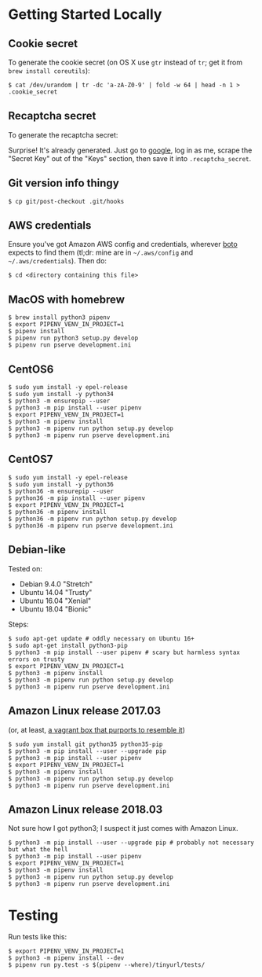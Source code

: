 # Getting Started Locally

## Cookie secret

To generate the cookie secret (on OS X use `gtr` instead of `tr`; get it from `brew install coreutils`):

    $ cat /dev/urandom | tr -dc 'a-zA-Z0-9' | fold -w 64 | head -n 1 > .cookie_secret

## Recaptcha secret

To generate the recaptcha secret:

Surprise!  It's already generated.  Just go to
[google](https://www.google.com/recaptcha/admin#site/320420908), log
in as me, scrape the "Secret Key" out of the "Keys" section, then save
it into `.recaptcha_secret`.

## Git version info thingy

    $ cp git/post-checkout .git/hooks

## AWS credentials

Ensure you've got Amazon AWS config and credentials, wherever
[boto](https://boto3.readthedocs.io/en/latest/guide/quickstart.html#configuration)
expects to find them (tl;dr: mine are in `~/.aws/config` and
`~/.aws/credentials`).  Then do:

    $ cd <directory containing this file>

## MacOS with homebrew

    $ brew install python3 pipenv
    $ export PIPENV_VENV_IN_PROJECT=1
    $ pipenv install
    $ pipenv run python3 setup.py develop
    $ pipenv run pserve development.ini

## CentOS6

    $ sudo yum install -y epel-release
    $ sudo yum install -y python34
    $ python3 -m ensurepip --user
    $ python3 -m pip install --user pipenv
    $ export PIPENV_VENV_IN_PROJECT=1
    $ python3 -m pipenv install
    $ python3 -m pipenv run python setup.py develop
    $ python3 -m pipenv run pserve development.ini

## CentOS7

    $ sudo yum install -y epel-release
    $ sudo yum install -y python36
    $ python36 -m ensurepip --user
    $ python36 -m pip install --user pipenv
    $ export PIPENV_VENV_IN_PROJECT=1
    $ python36 -m pipenv install
    $ python36 -m pipenv run python setup.py develop
    $ python36 -m pipenv run pserve development.ini

## Debian-like

Tested on:

- Debian 9.4.0 "Stretch"
- Ubuntu 14.04 "Trusty"
- Ubuntu 16.04 "Xenial"
- Ubuntu 18.04 "Bionic"

Steps:

    $ sudo apt-get update # oddly necessary on Ubuntu 16+
    $ sudo apt-get install python3-pip
    $ python3 -m pip install --user pipenv # scary but harmless syntax errors on trusty
    $ export PIPENV_VENV_IN_PROJECT=1
    $ python3 -m pipenv install
    $ python3 -m pipenv run python setup.py develop
    $ python3 -m pipenv run pserve development.ini

## Amazon Linux release 2017.03

(or, at least, [a vagrant box that purports to resemble
it](https://app.vagrantup.com/mvbcoding/boxes/awslinux))

    $ sudo yum install git python35 python35-pip
    $ python3 -m pip install --user --upgrade pip
    $ python3 -m pip install --user pipenv
    $ export PIPENV_VENV_IN_PROJECT=1
    $ python3 -m pipenv install
    $ python3 -m pipenv run python setup.py develop
    $ python3 -m pipenv run pserve development.ini

## Amazon Linux release 2018.03

Not sure how I got python3; I suspect it just comes with Amazon Linux.

    $ python3 -m pip install --user --upgrade pip # probably not necessary but what the hell
    $ python3 -m pip install --user pipenv
    $ export PIPENV_VENV_IN_PROJECT=1
    $ python3 -m pipenv install
    $ python3 -m pipenv run python setup.py develop
    $ python3 -m pipenv run pserve development.ini

# Testing

Run tests like this:

    $ export PIPENV_VENV_IN_PROJECT=1
    $ python3 -m pipenv install --dev
    $ pipenv run py.test -s $(pipenv --where)/tinyurl/tests/
